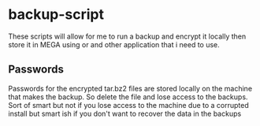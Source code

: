# backup-script

These scripts will allow for me to run a backup and encrypt it locally then store it in MEGA
using or and other application that i need to use.

## Passwords
Passwords for the encrypted tar.bz2 files are stored locally on the machine that makes the backup.
So delete the file and lose access to the backups.
Sort of smart but not if you lose access to the machine due to a corrupted install but smart ish if you don't want to recover the data in the backups

